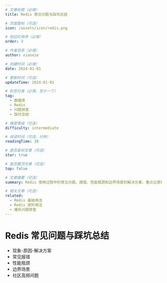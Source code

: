 ```yaml
---
# 文章标题（必填）
title: Redis 常见问题与踩坑总结

# 页面图标（可选）
icon: /assets/icon/redis.png

# 侧边栏排序（必填）
order: 3

# 作者信息（必填）
author: xiaoxie

# 创建时间（必填）
date: 2024-01-01

# 更新时间（可选）
updateTime: 2024-01-01

# 标签分类（必填，至少一个）
tag:
  - 数据库
  - Redis
  - 问题排查
  - 踩坑总结

# 难度等级（可选）
difficulty: intermediate

# 阅读时间（可选，分钟）
readingTime: 30

# 是否星标文章（可选）
star: true

# 是否置顶文章（可选）
top: false

# 文章摘要（可选）
summary: Redis 使用过程中的常见问题、报错、性能瓶颈和边界场景的解决方案，重点记录现象-原因-解决方案的排查思路。

# 相关文章（可选）
related:
  - Redis 基础用法
  - Redis 进阶用法
  - 缓存问题排查
---
```


# Redis 常见问题与踩坑总结

- 现象-原因-解决方案
- 常见报错
- 性能瓶颈
- 边界场景
- 社区高频问题